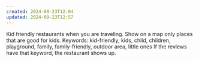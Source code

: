 ```yaml
---
created: 2024-09-23T12:04
updated: 2024-09-23T12:57
---
```

Kid friendly restaurants when you are traveling. Show on a map only places that are good for kids. 
Keywords: kid-friendly, kids, child, children, playground, family, family-friendly, outdoor area, little ones 
If the reviews have that keyword, the restaurant shows up. 